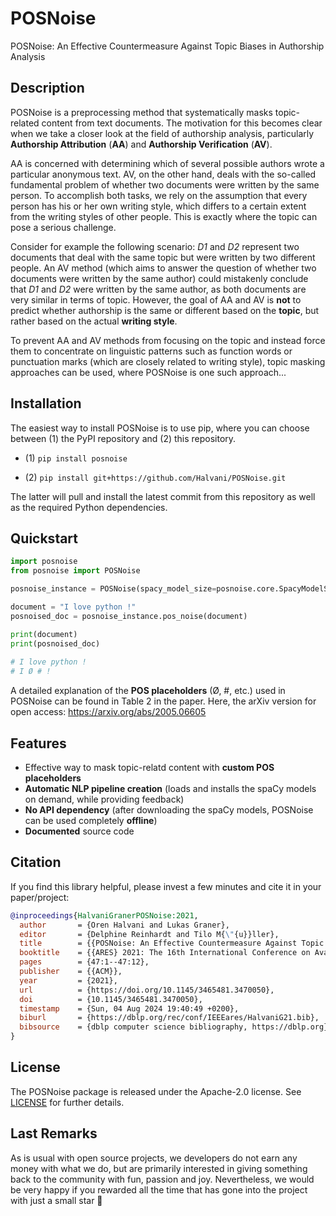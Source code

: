 # POSNoise
POSNoise: An Effective Countermeasure Against Topic Biases in Authorship Analysis


## Description
POSNoise is a preprocessing method that systematically masks topic-related content from text documents. The motivation for this becomes clear when we take a closer look at the field of authorship analysis, particularly **Authorship Attribution** (**AA**) and **Authorship Verification** (**AV**).  

AA is concerned with determining which of several possible authors wrote a particular anonymous text. AV, on the other hand, deals with the so-called fundamental problem of whether two documents were written by the same person. To accomplish both tasks, we rely on the assumption that every person has his or her own writing style, which differs to a certain extent from the writing styles of other people. This is exactly where the topic can pose a serious challenge.

Consider for example the following scenario: *D1* and *D2* represent two documents that deal with the same topic but were written by two different people. An AV method (which aims to answer the question of whether two documents were written by the same author) could mistakenly conclude that *D1* and *D2* were written by the same author, as both documents are very similar in terms of topic. However, the goal of AA and AV is **not** to predict whether authorship is the same or different based on the **topic**, but rather based on the actual **writing style**. 

To prevent AA and AV methods from focusing on the topic and instead force them to concentrate on linguistic patterns such as function words or punctuation marks (which are closely related to writing style), topic masking approaches can be used, where POSNoise is one such approach... 


## Installation
The easiest way to install POSNoise is to use pip, where you can choose between (1) the PyPI repository and (2) this repository. 

- (1) ```pip install posnoise```

- (2) ```pip install git+https://github.com/Halvani/POSNoise.git ```

The latter will pull and install the latest commit from this repository as well as the required Python dependencies. 


## Quickstart
```python
import posnoise
from posnoise import POSNoise

posnoise_instance = POSNoise(spacy_model_size=posnoise.core.SpacyModelSize.Large)

document = "I love python !"
posnoised_doc = posnoise_instance.pos_noise(document)

print(document)
print(posnoised_doc)
 
# I love python !
# I Ø # !
```

A detailed explanation of the **POS placeholders** (Ø, #, etc.) used in POSNoise can be found in Table 2 in the paper. Here, the arXiv version for open access: https://arxiv.org/abs/2005.06605

## Features
- Effective way to mask topic-relatd content with **custom POS placeholders**
- **Automatic NLP pipeline creation** (loads and installs the spaCy models on demand, while providing feedback)
- **No API dependency** (after downloading the spaCy models, POSNoise can be used completely **offline**)
- **Documented** source code

## Citation
If you find this library helpful, please invest a few minutes and cite it in your paper/project:
```bibtex
@inproceedings{HalvaniGranerPOSNoise:2021,
  author       = {Oren Halvani and Lukas Graner},
  editor       = {Delphine Reinhardt and Tilo M{\"{u}}ller},
  title        = {{POSNoise: An Effective Countermeasure Against Topic Biases in Authorship Analysis}},
  booktitle    = {{ARES} 2021: The 16th International Conference on Availability, Reliability and Security, Vienna, Austria, August 17-20, 2021},
  pages        = {47:1--47:12},
  publisher    = {{ACM}},
  year         = {2021},
  url          = {https://doi.org/10.1145/3465481.3470050},
  doi          = {10.1145/3465481.3470050},
  timestamp    = {Sun, 04 Aug 2024 19:40:49 +0200},
  biburl       = {https://dblp.org/rec/conf/IEEEares/HalvaniG21.bib},
  bibsource    = {dblp computer science bibliography, https://dblp.org}
}
```

## License
The POSNoise package is released under the Apache-2.0 license. See <a href="https://github.com/Halvani/posnoise/blob/main/LICENSE">LICENSE</a> for further details.


## Last Remarks
As is usual with open source projects, we developers do not earn any money with what we do, but are primarily interested in giving something back to the community with fun, passion and joy. Nevertheless, we would be very happy if you rewarded all the time that has gone into the project with just a small star 🤗